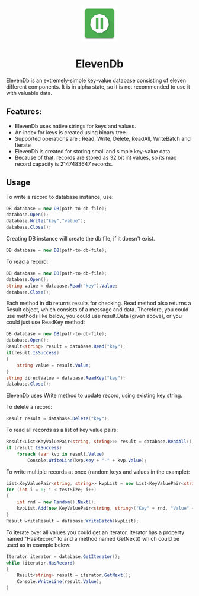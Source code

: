 <p align="center">
  <img alt="ElevenDb Logo" src="Eleven.png" width="100px" />
  <h1 align="center">ElevenDb</h1>
</p>
ElevenDb is an extremely-simple key-value database consisting of eleven different components. 
It is in alpha state, so it is not recommended to use it with valuable data. 

## Features:
 - ElevenDb uses native strings for keys and values.
 - An index for keys is created using binary tree.
 - Supported operations are : Read, Write, Delete, ReadAll, WriteBatch and Iterate
 - ElevenDb is created for storing small and simple key-value data.
 - Because of that, records are stored as 32 bit int values, so its max record capacity is 2147483647 records.

## Usage
To write a record to database instance, use:

```csharp
DB database = new DB(path-to-db-file);
database.Open();
database.Write("key","value");
database.Close();
```

Creating DB instance will create the db file, if it doesn't exist. 

```csharp
DB database = new DB(path-to-db-file);
```

To read a record:

```csharp
DB database = new DB(path-to-db-file);
database.Open();
string value = database.Read("key").Value;
database.Close();
```

Each method in db returns results for checking. Read method also returns a Result object, which consists of a message and data. Therefore, you could use methods like below, you could use result.Data (given above), or you could just use ReadKey method:

```csharp
DB database = new DB(path-to-db-file);
database.Open();
Result<string> result = database.Read("key");
if(result.IsSuccess)
{
    string value = result.Value;
}
string directValue = database.ReadKey("key");
database.Close();
```

ElevenDb uses Write method to update record, using existing key string.

To delete a record:

```csharp
Result result = database.Delete("key");
```

To read all records as a list of key value pairs:

```csharp
Result<List<KeyValuePair<string, string>>> result = database.ReadAll();
if (result.IsSuccess)
    foreach (var kvp in result.Value)
        Console.WriteLine(kvp.Key + "-" + kvp.Value);
```

To write multiple records at once (random keys and values in the example):

```csharp
List<KeyValuePair<string, string>> kvpList = new List<KeyValuePair<string, string>>();
for (int i = 0; i < testSize; i++)
{
    int rnd = new Random().Next();
    kvpList.Add(new KeyValuePair<string, string>("Key" + rnd, "Value" + rnd));
}
Result writeResult = database.WriteBatch(kvpList);
```

To iterate over all values you could get an iterator. Iterator has a property named "HasRecord" to and a method named GetNext() which could be used as in example below:

```csharp
Iterator iterator = database.GetIterator();
while (iterator.HasRecord)
{
    Result<string> result = iterator.GetNext();
    Console.WriteLine(result.Value);
}
```
